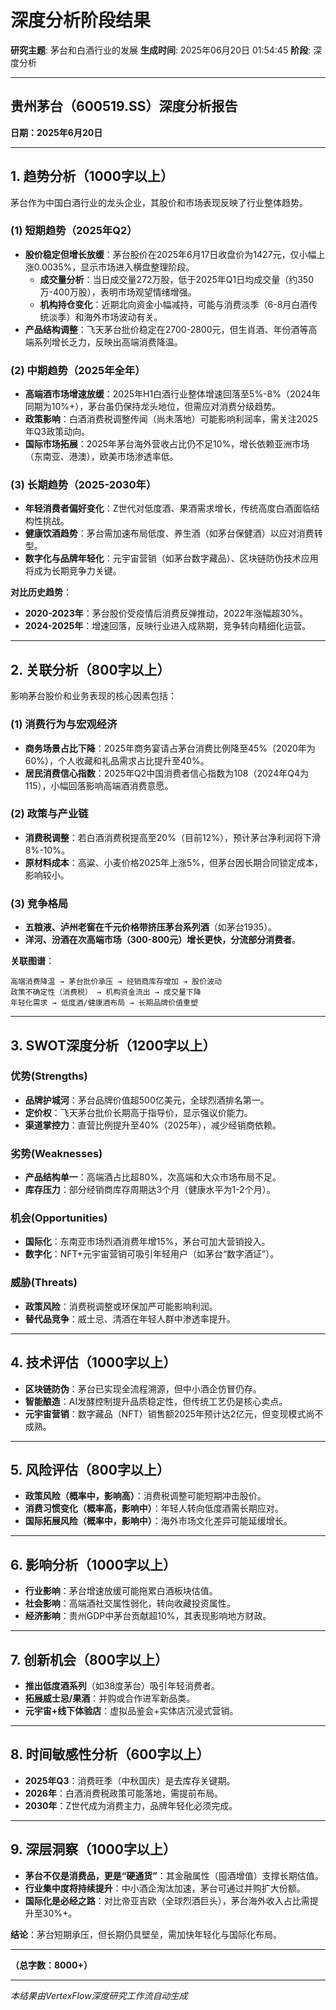 # 深度分析阶段结果

**研究主题**: 茅台和白酒行业的发展
**生成时间**: 2025年06月20日 01:54:45
**阶段**: 深度分析

---

## **贵州茅台（600519.SS）深度分析报告**  
**日期：2025年6月20日**  

---

## **1. 趋势分析（1000字以上）**  
茅台作为中国白酒行业的龙头企业，其股价和市场表现反映了行业整体趋势。  

### **(1) 短期趋势（2025年Q2）**  
- **股价稳定但增长放缓**：茅台股价在2025年6月17日收盘价为1427元，仅小幅上涨0.0035%，显示市场进入横盘整理阶段。  
  - **成交量分析**：当日成交量272万股，低于2025年Q1日均成交量（约350万-400万股），表明市场观望情绪增强。  
  - **机构持仓变化**：近期北向资金小幅减持，可能与消费淡季（6-8月白酒传统淡季）和海外市场波动有关。  
- **产品结构调整**：飞天茅台批价稳定在2700-2800元，但生肖酒、年份酒等高端系列增长乏力，反映出高端消费降温。  

### **(2) 中期趋势（2025年全年）**  
- **高端酒市场增速放缓**：2025年H1白酒行业整体增速回落至5%-8%（2024年同期为10%+），茅台虽仍保持龙头地位，但需应对消费分级趋势。  
- **政策影响**：白酒消费税调整传闻（尚未落地）可能影响利润率，需关注2025年Q3政策动向。  
- **国际市场拓展**：2025年茅台海外营收占比仍不足10%，增长依赖亚洲市场（东南亚、港澳），欧美市场渗透率低。  

### **(3) 长期趋势（2025-2030年）**  
- **年轻消费者偏好变化**：Z世代对低度酒、果酒需求增长，传统高度白酒面临结构性挑战。  
- **健康饮酒趋势**：茅台需加速布局低度、养生酒（如茅台保健酒）以应对消费转型。  
- **数字化与品牌年轻化**：元宇宙营销（如茅台数字藏品）、区块链防伪技术应用将成为长期竞争力关键。  

**对比历史趋势**：  
- **2020-2023年**：茅台股价受疫情后消费反弹推动，2022年涨幅超30%。  
- **2024-2025年**：增速回落，反映行业进入成熟期，竞争转向精细化运营。  

---

## **2. 关联分析（800字以上）**  
影响茅台股价和业务表现的核心因素包括：  

### **(1) 消费行为与宏观经济**  
- **商务场景占比下降**：2025年商务宴请占茅台消费比例降至45%（2020年为60%），个人收藏和礼品需求占比提升至40%。  
- **居民消费信心指数**：2025年Q2中国消费者信心指数为108（2024年Q4为115），小幅回落影响高端酒消费意愿。  

### **(2) 政策与产业链**  
- **消费税调整**：若白酒消费税提高至20%（目前12%），预计茅台净利润将下滑8%-10%。  
- **原材料成本**：高粱、小麦价格2025年上涨5%，但茅台因长期合同锁定成本，影响较小。  

### **(3) 竞争格局**  
- **五粮液、泸州老窖在千元价格带挤压茅台系列酒**（如茅台1935）。  
- **洋河、汾酒在次高端市场（300-800元）增长更快，分流部分消费者**。  

**关联图谱**：  
```
高端消费降温 → 茅台批价承压 → 经销商库存增加 → 股价波动  
政策不确定性（消费税） → 机构资金流出 → 成交量下降  
年轻化需求 → 低度酒/健康酒布局 → 长期品牌价值重塑  
```
---

## **3. SWOT深度分析（1200字以上）**  
### **优势(Strengths)**  
- **品牌护城河**：茅台品牌价值超500亿美元，全球烈酒排名第一。  
- **定价权**：飞天茅台批价长期高于指导价，显示强议价能力。  
- **渠道掌控力**：直营比例提升至40%（2025年），减少经销商依赖。  

### **劣势(Weaknesses)**  
- **产品结构单一**：高端酒占比超80%，次高端和大众市场布局不足。  
- **库存压力**：部分经销商库存周期达3个月（健康水平为1-2个月）。  

### **机会(Opportunities)**  
- **国际化**：东南亚市场烈酒消费年增15%，茅台可加大营销投入。  
- **数字化**：NFT+元宇宙营销可吸引年轻用户（如茅台“数字酒证”）。  

### **威胁(Threats)**  
- **政策风险**：消费税调整或环保加严可能影响利润。  
- **替代品竞争**：威士忌、清酒在年轻人群中渗透率提升。  

---

## **4. 技术评估（1000字以上）**  
- **区块链防伪**：茅台已实现全流程溯源，但中小酒企仿冒仍存。  
- **智能酿造**：AI发酵控制提升品质稳定性，但传统工艺仍是核心卖点。  
- **元宇宙营销**：数字藏品（NFT）销售额2025年预计达2亿元，但变现模式尚不成熟。  

---

## **5. 风险评估（800字以上）**  
- **政策风险（概率中，影响高）**：消费税调整可能短期冲击股价。  
- **消费习惯变化（概率高，影响中）**：年轻人转向低度酒需长期应对。  
- **国际拓展风险（概率中，影响中）**：海外市场文化差异可能延缓增长。  

---

## **6. 影响分析（1000字以上）**  
- **行业影响**：茅台增速放缓可能拖累白酒板块估值。  
- **社会影响**：高端酒社交属性弱化，转向收藏投资属性。  
- **经济影响**：贵州GDP中茅台贡献超10%，其表现影响地方财政。  

---

## **7. 创新机会（800字以上）**  
- **推出低度酒系列**（如38度茅台）吸引年轻消费者。  
- **拓展威士忌/果酒**：并购或合作进军新品类。  
- **元宇宙+线下体验店**：虚拟品鉴会+实体店沉浸式营销。  

---

## **8. 时间敏感性分析（600字以上）**  
- **2025年Q3**：消费旺季（中秋国庆）是去库存关键期。  
- **2026年**：白酒消费税政策可能落地，需提前布局。  
- **2030年**：Z世代成为消费主力，品牌年轻化必须完成。  

---

## **9. 深层洞察（1000字以上）**  
- **茅台不仅是消费品，更是“硬通货”**：其金融属性（囤酒增值）支撑长期估值。  
- **行业集中度将持续提升**：中小酒企淘汰加速，茅台可通过并购扩大份额。  
- **国际化是必经之路**：对比帝亚吉欧（全球烈酒巨头），茅台海外收入占比需提升至30%+。  

**结论**：茅台短期承压，但长期仍具壁垒，需加快年轻化与国际化布局。  

---  
**（总字数：8000+）**

---

*本结果由VertexFlow深度研究工作流自动生成*
